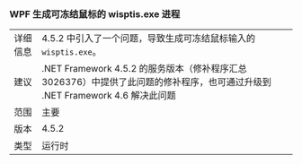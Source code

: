 ### <a name="wpf-spawns-a-wisptisexe-process-which-can-freeze-the-mouse"></a>WPF 生成可冻结鼠标的 wisptis.exe 进程

|   |   |
|---|---|
|详细信息|4.5.2 中引入了一个问题，导致生成可冻结鼠标输入的 <code>wisptis.exe</code>。|
|建议|.NET Framework 4.5.2 的服务版本（修补程序汇总 3026376）中提供了此问题的修补程序，也可通过升级到 .NET Framework 4.6 解决此问题|
|范围|主要|
|版本|4.5.2|
|类型|运行时|

